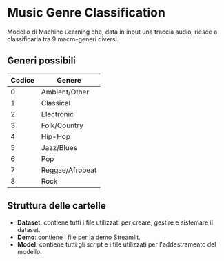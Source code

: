 # Music Genre Classification

Modello di Machine Learning che, data in input una traccia audio, riesce a classificarla tra 9 macro-generi diversi.

## Generi possibili

| Codice | Genere             |
|--------|--------------------|
| 0      | Ambient/Other      |
| 1      | Classical          |
| 2      | Electronic         |
| 3      | Folk/Country       |
| 4      | Hip-Hop            |
| 5      | Jazz/Blues         |
| 6      | Pop                |
| 7      | Reggae/Afrobeat    |
| 8      | Rock               |

## Struttura delle cartelle

- **Dataset**: contiene tutti i file utilizzati per creare, gestire e sistemare il dataset.
- **Demo**: contiene i file per la demo Streamlit.
- **Model**: contiene tutti gli script e i file utilizzati per l'addestramento del modello.